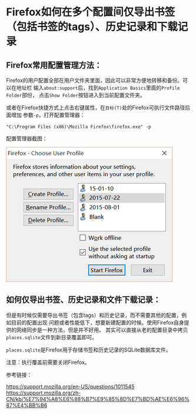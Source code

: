 Firefox如何在多个配置间仅导出书签（包括书签的tags）、历史记录和下载记录
=================================================================

Firefox常用配置管理方法：
-----------------------
Firefox的用户配置全部在用户文件夹里面，因此可以非常方便地转移和备份。可以在地址栏
输入`about:support`后，找到`Application Basics`里面的`Profile Folder`部份，
点击`Show Folder`按钮进入到当前配置文件夹。

或者在Firefox快捷方式上点击右键属性，在`目标(T)`处的Firefox可执行文件路径后面增加
参数`-p`，打开配置管理器：

    "C:\Program Files (x86)\Mozilla Firefox\firefox.exe" -p

配置管理器截图：

![firefox_profile_manager](data/firefox_profile_manager.png)

如何仅导出书签、历史记录和文件下载记录：
-----------------------------------
但是有时候仅需要导出书签（包含tags）和历史记录，而不需要其他的配置，例如目前的配置出现
问题或者性能低下，想要新建配置的时候。使用Firefox自身提供的网络同步是一种方法，但是并不好用。
其实可以直接从老的配置目录中拷贝`places.sqlite`文件到新目录覆盖即可。

`places.sqlite`是Firefox用于存储书签和历史记录的SQLite数据库文件。

注意：执行覆盖前需要关闭Firefox。


参考链接：

<https://support.mozilla.org/en-US/questions/1011545>
<https://support.mozilla.org/zh-CN/kb/%E7%94%A8%E6%88%B7%E9%85%8D%E7%BD%AE%E6%96%87%E4%BB%B6>